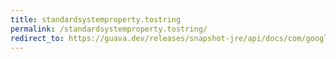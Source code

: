 ```yaml
---
title: standardsystemproperty.tostring
permalink: /standardsystemproperty.tostring/
redirect_to: https://guava.dev/releases/snapshot-jre/api/docs/com/google/common/base/StandardSystemProperty.html#toString--
---
```

